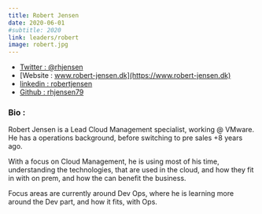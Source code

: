 ```yaml
---
title: Robert Jensen
date: 2020-06-01
#subtitle: 2020
link: leaders/robert
image: robert.jpg
---
```


- [Twitter : @rhjensen](https://twitter.com/rhjensen)
- [Website : www.robert-jensen.dk](https://www.robert-jensen.dk)
- [linkedin : robertjensen](https://www.linkedin.com/in/robertjensen/)
- [Github : rhjensen79](https://github.com/rhjensen79)

### Bio : 

Robert Jensen is a Lead Cloud Management specialist, working @ VMware.
He has a operations background, before switching to pre sales +8 years ago. 

With a focus on Cloud Management, he is using most of his time, understanding the technologies, that are used in the cloud, and how they fit in with on prem, and how the can benefit the business. 

Focus areas are currently around Dev Ops, where he is learning more around the Dev part, and how it fits, with Ops. 
